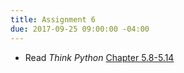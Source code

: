 ```yaml
---
title: Assignment 6
due: 2017-09-25 09:00:00 -04:00
---
```


* Read *Think Python* [Chapter 5.8-5.14](http://www.greenteapress.com/thinkpython2/html/thinkpython2006.html)
